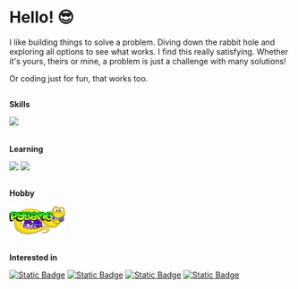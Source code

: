# Hello! 😎

I like building things to solve a problem. Diving down the rabbit hole and exploring all options to see what works. I find this really satisfying. Whether it's yours, theirs or mine, a problem is just a challenge with many solutions!

Or coding just for fun, that works too.

## 
**Skills**

<img src="https://skillicons.dev/icons?i=py,git" />

## 
**Learning**

<img src="https://skillicons.dev/icons?i=ts,js,cs,postgres,mongodb,docker,githubactions" />
<img src="https://skillicons.dev/icons?i=fastapi,dotnet,react,nextjs,nodejs" />

## 
**Hobby**

<img src="https://raw.githubusercontent.com/pygame-community/pygame-ce/main/docs/reST/_static/pygame_ce_logo.svg" width="100px" />

##
**Interested in**

<a href="#">![Static Badge](https://img.shields.io/badge/Software_development-242938)</a> <a href="#">![Static Badge](https://img.shields.io/badge/Backend_technologies-242938)</a> <a href="#">![Static Badge](https://img.shields.io/badge/Automation-242938)</a> <a href="#">![Static Badge](https://img.shields.io/badge/Testing/QA-242938)</a>
